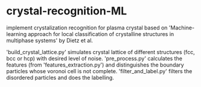 # crystal-recognition-ML
implement crystalization recognition for plasma crystal based on 'Machine-learning approach for local classification of crystalline structures in multiphase systems' by Dietz et al.

'build_crystal_lattice.py' simulates crystal lattice of different structures (fcc, bcc or hcp) with desired level of noise. 
'pre_process.py' calculates the features (from 'features_extraction.py') and distinguishes the boundary particles whose voronoi cell is not complete. 
'filter_and_label.py' filters the disordered particles and does the labelling.  
